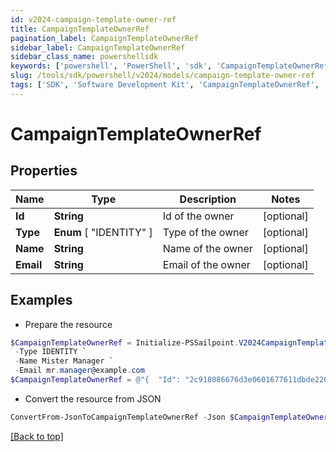 ```yaml
---
id: v2024-campaign-template-owner-ref
title: CampaignTemplateOwnerRef
pagination_label: CampaignTemplateOwnerRef
sidebar_label: CampaignTemplateOwnerRef
sidebar_class_name: powershellsdk
keywords: ['powershell', 'PowerShell', 'sdk', 'CampaignTemplateOwnerRef', 'V2024CampaignTemplateOwnerRef'] 
slug: /tools/sdk/powershell/v2024/models/campaign-template-owner-ref
tags: ['SDK', 'Software Development Kit', 'CampaignTemplateOwnerRef', 'V2024CampaignTemplateOwnerRef']
---
```



# CampaignTemplateOwnerRef

## Properties

Name | Type | Description | Notes
------------ | ------------- | ------------- | -------------
**Id** | **String** | Id of the owner | [optional] 
**Type** |  **Enum** [  "IDENTITY" ] | Type of the owner | [optional] 
**Name** | **String** | Name of the owner | [optional] 
**Email** | **String** | Email of the owner | [optional] 

## Examples

- Prepare the resource
```powershell
$CampaignTemplateOwnerRef = Initialize-PSSailpoint.V2024CampaignTemplateOwnerRef  -Id 2c918086676d3e0601677611dbde220f `
 -Type IDENTITY `
 -Name Mister Manager `
 -Email mr.manager@example.com
$CampaignTemplateOwnerRef = @"{  "Id": "2c918086676d3e0601677611dbde220f", "Type": "IDENTITY", "Name": "Mister Manager", "Email": "mr.manager@example.com" }"@
```

- Convert the resource from JSON
```powershell
ConvertFrom-JsonToCampaignTemplateOwnerRef -Json $CampaignTemplateOwnerRef
```


[[Back to top]](#) 

